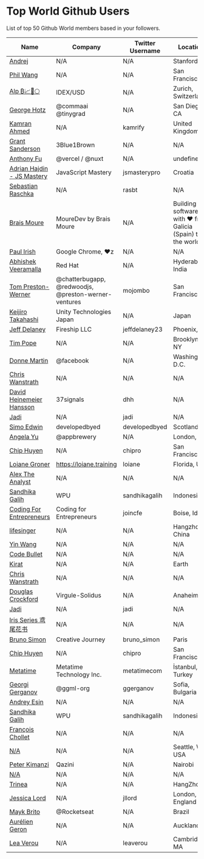 # Top World Github Users

List of top 50 Github World members based in your followers.

<!-- START TOP USERS -->
| Name | Company | Twitter Username | Location | Repositories |
|------|---------|------------------|----------|--------------|
| [Andrej](https://github.com/karpathy) | N/A | N/A | Stanford | 56 |
| [Phil Wang](https://github.com/lucidrains) | N/A | N/A | San Francisco | 356 |
| [Alp ₿📈🚀🌕](https://github.com/IDouble) | IDEX/USD | N/A | Zurich, Switzerland | 61 |
| [George Hotz](https://github.com/geohot) | @commaai @tinygrad  | N/A | San Diego, CA | 95 |
| [Kamran Ahmed](https://github.com/kamranahmedse) | N/A | kamrify | United Kingdom | 106 |
| [Grant Sanderson](https://github.com/3b1b) | 3Blue1Brown | N/A | N/A | 9 |
| [Anthony Fu](https://github.com/antfu) | @vercel / @nuxt | N/A | undefined | 384 |
| [Adrian Hajdin - JS Mastery](https://github.com/adrianhajdin) | JavaScript Mastery | jsmasterypro | Croatia | 145 |
| [Sebastian Raschka](https://github.com/rasbt) | N/A | rasbt | N/A | 144 |
| [Brais Moure](https://github.com/mouredev) | MoureDev by Brais Moure | N/A | Building software with  ♥ from Galicia (Spain) to the world. | 51 |
| [Paul Irish](https://github.com/paulirish) | Google Chrome, ♥z | N/A | N/A | 366 |
| [Abhishek Veeramalla](https://github.com/iam-veeramalla) | Red Hat | N/A | Hyderabad, India | 72 |
| [Tom Preston-Werner](https://github.com/mojombo) | @chatterbugapp, @redwoodjs, @preston-werner-ventures  | mojombo | San Francisco | 66 |
| [Keijiro Takahashi](https://github.com/keijiro) | Unity Technologies Japan | N/A | Japan | 879 |
| [Jeff Delaney](https://github.com/codediodeio) | Fireship LLC | jeffdelaney23 | Phoenix, AZ | 65 |
| [Tim Pope](https://github.com/tpope) | N/A | N/A | Brooklyn, NY | 85 |
| [Donne Martin](https://github.com/donnemartin) | @facebook | N/A | Washington, D.C. | 27 |
| [Chris Wanstrath](https://github.com/defunkt) | N/A | N/A | N/A | 107 |
| [David Heinemeier Hansson](https://github.com/dhh) | 37signals | dhh | N/A | 4 |
| [Jadi](https://github.com/jadijadi) | N/A | jadi | N/A | 98 |
| [Simo Edwin](https://github.com/developedbyed) | developedbyed | developedbyed | Scotland | 20 |
| [Angela Yu](https://github.com/angelabauer) | @appbrewery | N/A | London, UK | 46 |
| [Chip Huyen](https://github.com/chiphuyen) | N/A | chipro | San Francisco | 30 |
| [Loiane Groner](https://github.com/loiane) | https://loiane.training | loiane | Florida, US | 221 |
| [Alex The Analyst](https://github.com/AlexTheAnalyst) | N/A | N/A | N/A | 15 |
| [Sandhika Galih](https://github.com/sandhikagalih) | WPU | sandhikagalih | Indonesia | 94 |
| [Coding For Entrepreneurs](https://github.com/codingforentrepreneurs) | Coding for Entrepreneurs | joincfe | Boise, Idaho | 219 |
| [lifesinger](https://github.com/lifesinger) | N/A | N/A | Hangzhou, China | 2 |
| [Yin Wang](https://github.com/yinwang0) | N/A | N/A | N/A | 19 |
| [Code Bullet](https://github.com/Code-Bullet) | N/A | N/A | N/A | 25 |
| [Kirat](https://github.com/hkirat) | N/A | N/A | Earth | 141 |
| [Chris Wanstrath](https://github.com/defunkt) | N/A | N/A | N/A | 107 |
| [Douglas Crockford](https://github.com/douglascrockford) | Virgule-Solidus | N/A | Anaheim | 18 |
| [Jadi](https://github.com/jadijadi) | N/A | jadi | N/A | 98 |
| [Iris Series 鸢尾花书](https://github.com/Visualize-ML) | N/A | N/A | N/A | 10 |
| [Bruno Simon](https://github.com/brunosimon) | Creative Journey | bruno_simon | Paris | 80 |
| [Chip Huyen](https://github.com/chiphuyen) | N/A | chipro | San Francisco | 30 |
| [Metatime](https://github.com/metatimeofficial) | Metatime Technology Inc. | metatimecom | İstanbul, Turkey | 2 |
| [Georgi Gerganov](https://github.com/ggerganov) | @ggml-org  | ggerganov | Sofia, Bulgaria | 70 |
| [Andrey Esin](https://github.com/esin) | N/A | N/A | N/A | 51 |
| [Sandhika Galih](https://github.com/sandhikagalih) | WPU | sandhikagalih | Indonesia | 94 |
| [François Chollet](https://github.com/fchollet) | N/A | N/A | N/A | 16 |
| [N/A](https://github.com/vczh) | N/A | N/A | Seattle, WA, USA | 13 |
| [Peter Kimanzi](https://github.com/peter-kimanzi) | Qazini | N/A | Nairobi | 117 |
| [N/A](https://github.com/AUTOMATIC1111) | N/A | N/A | N/A | 43 |
| [Trinea](https://github.com/Trinea) | N/A | N/A | HangZhou | 24 |
| [Jessica Lord](https://github.com/jlord) | N/A | jllord | London, England | 171 |
| [Mayk Brito](https://github.com/maykbrito) | @Rocketseat  | N/A | Brazil | 146 |
| [Aurélien Geron](https://github.com/ageron) | N/A | N/A | Auckland | 88 |
| [Lea Verou](https://github.com/LeaVerou) | N/A | leaverou | Cambridge, MA | 101 |
<!-- END TOP USERS -->
